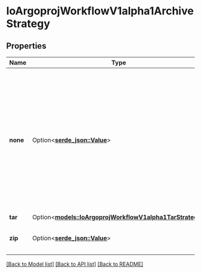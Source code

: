 # IoArgoprojWorkflowV1alpha1ArchiveStrategy

## Properties

Name | Type | Description | Notes
------------ | ------------- | ------------- | -------------
**none** | Option<[**serde_json::Value**](.md)> | NoneStrategy indicates to skip tar process and upload the files or directory tree as independent files. Note that if the artifact is a directory, the artifact driver must support the ability to save/load the directory appropriately. | [optional]
**tar** | Option<[**models::IoArgoprojWorkflowV1alpha1TarStrategy**](io.argoproj.workflow.v1alpha1.TarStrategy.md)> |  | [optional]
**zip** | Option<[**serde_json::Value**](.md)> | ZipStrategy will unzip zipped input artifacts | [optional]

[[Back to Model list]](../README.md#documentation-for-models) [[Back to API list]](../README.md#documentation-for-api-endpoints) [[Back to README]](../README.md)


